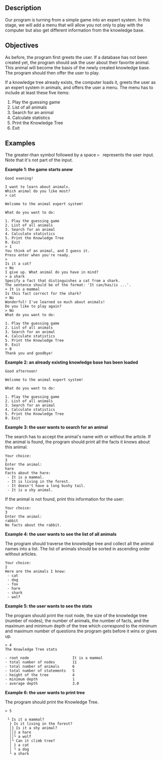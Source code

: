 <h2>Description</h2>

<p>Our program is turning from a simple game into an expert system. In this stage, we will add a menu that will allow you not only to play with the computer but also get different information from the knowledge base.</p>

<h2>Objectives</h2>

<p>As before, the program first greets the user. If a database has not been created yet, the program should ask the user about their favorite animal. This animal will become the basis of the newly created knowledge base. The program should then offer the user to play.</p>

<p>If a knowledge tree already exists, the computer loads it, greets the user as an expert system in animals, and offers the user a menu. The menu has to include at least these five items:</p>

<ol>
    <li>Play the guessing game</li>
    <li>List of all animals</li>
    <li>Search for an animal</li>
    <li>Calculate statistics</li>
    <li>Print the Knowledge Tree</li>
    <li>Exit</li>
</ol>

<h2>Examples</h2>

<p>The greater-than symbol followed by a space <code class="java">&gt; </code> represents the user input. Note that it's not part of the input.</p>

<p><strong>Example 1: the game starts anew</strong></p>

<pre><code class="language-no-highlight">Good evening!

I want to learn about animals.
Which animal do you like most?
&gt; cat

Welcome to the animal expert system!

What do you want to do:

1. Play the guessing game
2. List of all animals
3. Search for an animal
4. Calculate statistics
5. Print the Knowledge Tree
0. Exit
&gt; 1
You think of an animal, and I guess it.
Press enter when you're ready.
&gt;
Is it a cat?
&gt; No
I give up. What animal do you have in mind?
&gt; a shark
Specify a fact that distinguishes a cat from a shark.
The sentence should be of the format: 'It can/has/is ...'.
&gt; It is a mammal
Is this fact correct for the shark?
&gt; No
Wonderful! I've learned so much about animals!
Do you like to play again?
&gt; No
What do you want to do:

1. Play the guessing game
2. List of all animals
3. Search for an animal
4. Calculate statistics
5. Print the Knowledge Tree
0. Exit
&gt; 0
Thank you and goodbye!</code></pre>

<p><strong>Example 2: an already existing knowledge base has been loaded</strong></p>

<pre><code class="language-no-highlight">Good afternoon!

Welcome to the animal expert system!

What do you want to do:

1. Play the guessing game
2. List of all animals
3. Search for an animal
4. Calculate statistics
5. Print the Knowledge Tree
0. Exit</code></pre>

<p><strong>Example 3: the user wants to search for an animal</strong></p>

<p>The search has to accept the animal's name with or without the article. If the animal is found, the program should print all the facts it knows about this animal.</p>

<pre><code class="language-no-highlight">Your choice:
3
Enter the animal:
hare
Facts about the hare:
 - It is a mammal.
 - It is living in the forest.
 - It doesn't have a long bushy tail.
 - It is a shy animal.
</code></pre>

<p>If the animal is not found, print this information for the user:</p>

<pre><code class="language-no-highlight">Your choice:
3
Enter the animal:
rabbit
No facts about the rabbit.
</code></pre>

<p><strong>Example 4: the user wants to see the list of all animals</strong></p>

<p>The program should traverse the knowledge tree and collect all the animal names into a list. The list of animals should be sorted in ascending order without articles.</p>

<pre><code class="language-no-highlight">Your choice:
2
Here are the animals I know:
 - cat
 - dog
 - fox
 - hare
 - shark
 - wolf
</code></pre>

<p><strong>Example 5: the user wants to see the stats</strong></p>

<p>The program should print the root node, the size of the knowledge tree (number of nodes), the number of animals, the number of facts, and the maximum and minimum depth of the tree which correspond to the minimum and maximum number of questions the program gets before it wins or gives up.</p>

<pre><code class="language-no-highlight">&gt; 4
The Knowledge Tree stats

- root node                    It is a mammal
- total number of nodes        11
- total number of animals      6
- total number of statements   5
- height of the tree           4
- minimum depth                1
- average depth                3.0
</code></pre>

<p><strong>Example 6: the user wants to print tree</strong></p>

<p>The program should print the Knowledge Tree.</p>

<pre><code class="language-no-highlight">&gt; 5

 └ Is it a mammal?
  ├ Is it living in the forest?
  │├ Is it a shy animal?
  ││├ a hare
  ││└ a wolf
  │└ Can it climb tree?
  │ ├ a cat
  │ └ a dog
  └ a shark
</code></pre>
